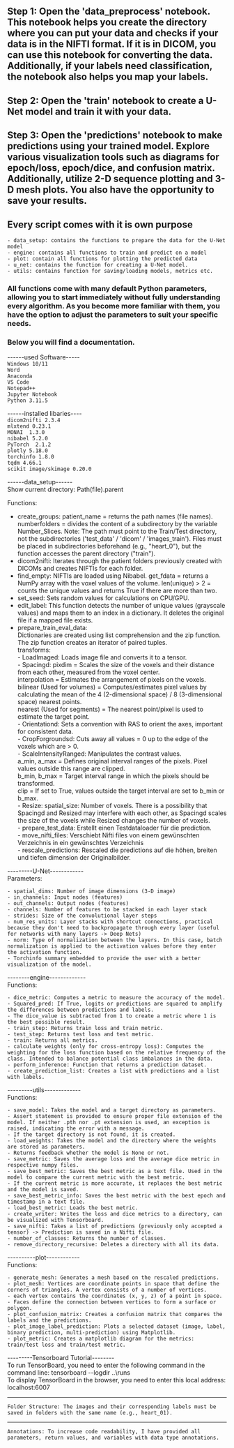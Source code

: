 ## Step 1: Open the 'data_preprocess' notebook. This notebook helps you create the directory where you can put your data and checks if your data is in the NIFTI format. If it is in DICOM, you can use this notebook for converting the data. Additionally, if your labels need classification, the notebook also helps you map your labels.  
  
## Step 2: Open the 'train' notebook to create a U-Net model and train it with your data.  
  
## Step 3: Open the 'predictions' notebook to make predictions using your trained model. Explore various visualization tools such as diagrams for epoch/loss, epoch/dice, and confusion matrix. Additionally, utilize 2-D sequence plotting and 3-D mesh plots. You also have the opportunity to save your results.
  
## Every script comes with it is own purpose  
  
	- data_setup: contains the functions to prepare the data for the U-Net model  
	- engine: contains all functions to train and predict on a model  
	- plot: contain all functions for plotting the predicted data  
	- u_net: contains the function for creating a U-Net model.  
	- utils: contains function for saving/loading models, metrics etc.  
  
### All functions come with many default Python parameters, allowing you to start immediately without fully understanding every algorithm. As you become more familiar with them, you have the option to adjust the parameters to suit your specific needs.  
  
  
###  Below you will find a documentation.
  
------used Software-----  
`Windows 10/11`  
`Word`  
`Anaconda`  
`VS Code`  
`Notepad++`  
`Jupyter Notebook`  
`Python 3.11.5`  
  
  
------installed libaries----  
`dicom2nifti 2.3.4`  
`mlxtend 0.23.1`  
`MONAI  1.3.0`  
`nibabel 5.2.0`  
`PyTorch  2.1.2`  
`plotly 5.18.0`  
`torchinfo 1.8.0`  
`tqdm 4.66.1`  
`scikit image/skimage 0.20.0`  
		
	
  
  
  
    
------data_setup------  
Show current directory: Path(file).parent
  
Functions:
  
- create_groups: patient_name = returns the path names (file names).
				numberfolders = divides the content of a subdirectory by the variable Number_Slices.
				Note: The path must point to the Train/Test directory, not the subdirectories ('test_data' / 'dicom' / 'images_train').
				Files must be placed in subdirectories beforehand (e.g., "heart_0"), but the function accesses the parent directory ("train").  
- dicom2nifti: Iterates through the patient folders previously created with DICOMs and creates NIFTIs for each folder.  
- find_empty: NIFTIs are loaded using Nibabel.
			 get_fdata = returns a NumPy array with the voxel values of the volume.
			 len(unique) > 2 = counts the unique values and returns True if there are more than two.    
- set_seed: Sets random values for calculations on CPU/GPU.  
- edit_label: This function detects the number of unique values (grayscale values) and maps them to an index in a dictionary.
			 It deletes the original file if a mapped file exists.  
- prepare_train_eval_data:  
			Dictionaries are created using list comprehension and the zip function. The zip function creates an iterator of paired tuples.  
			transforms:  
						- LoadImaged: Loads image file and converts it to a tensor.  
						- Spacingd: pixdim = Scales the size of the voxels and their distance from each other, measured from the voxel center.  
							interpolation = Estimates the arrangement of pixels on the voxels.  
							bilinear (Used for volumes) = Computes/estimates pixel values by calculating the mean of the 4 (2-dimensional space) / 8 (3-dimensional space) nearest points.  
							nearest (Used for segments) = The nearest point/pixel is used to estimate the target point.  
							- Orientationd: Sets a convention with RAS to orient the axes, important for consistent data.  
						- CropForgroundsd: Cuts away all values = 0 up to the edge of the voxels which are > 0.  
						- ScaleIntensityRanged: Manipulates the contrast values.  
							a_min, a_max = Defines original interval ranges of the pixels. Pixel values outside this range are clipped.  
							b_min, b_max = Target interval range in which the pixels should be transformed.  
							clip = If set to True, values outside the target interval are set to b_min or b_max.  
						- Resize: spatial_size: Number of voxels. There is a possibility that Spacingd and Resized may interfere with each other, as Spacingd scales the size of the voxels while Resized changes the number of voxels.   
							- prepare_test_data: Erstellt einen Testdataloader für die prediction.  
							- move_nifti_files: Verschiebt Nifti files von einem gewünschten Verzeichnis in ein gewünschtes Verzeichnis  
							- rescale_predictions: Rescaled die predictions auf die höhen, breiten und tiefen dimension der Originalbilder.    

  
---------U-Net------------  
	Parameters:  
  
    - spatial_dims: Number of image dimensions (3-D image)  
    - in_channels: Input nodes (features)  
    - out_channels: Output nodes (features)  
    - channels: Number of features to be stacked in each layer stack  
    - strides: Size of the convolutional layer steps  
    - num_res_units: Layer stacks with shortcut connections, practical because they don't need to backpropagate through every layer (useful for networks with many layers -> Deep Nets)  
    - norm: Type of normalization between the layers. In this case, batch normalization is applied to the activation values before they enter the activation function.  
    - Torchinfo summary embedded to provide the user with a better visualization of the model.  
  
--------engine-------------    
	 Functions:  
  
    - dice_metric: Computes a metric to measure the accuracy of the model.  
    - Squared_pred: If True, logits or predictions are squared to amplify the differences between predictions and labels.  
    - The dice_value is subtracted from 1 to create a metric where 1 is the best possible result.  
    - train_step: Returns train loss and train metric.  
    - test_step: Returns test loss and test metric.  
    - train: Returns all metrics.  
    - calculate weights (only for cross-entropy loss): Computes the weighting for the loss function based on the relative frequency of the class. Intended to balance potential class imbalances in the data.  
    - perform_inference: Function that returns a prediction dataset.  
    - create_prediction_list: Creates a list with predictions and a list with labels.  
  
---------utils-------------  
	Functions:  
  
	- save_model: Takes the model and a target directory as parameters.  
	- Assert statement is provided to ensure proper file extension of the model. If neither .pth nor .pt extension is used, an exception is raised, indicating the error with a message.  
	- If the target directory is not found, it is created.  
	- load_weights: Takes the model and the directory where the weights are stored as parameters.  
	- Returns feedback whether the model is None or not.  
	- save_metric: Saves the average loss and the average dice metric in respective numpy files.  
	- save_best_metric: Saves the best metric as a text file. Used in the model to compare the current metric with the best metric.  
	- If the current metric is more accurate, it replaces the best metric and the model is saved.  
	- save_best_metric_info: Saves the best metric with the best epoch and timestamp in a text file.  
	- load_best_metric: Loads the best metric.  
	- create_writer: Writes the loss and dice metrics to a directory, can be visualized with Tensorboard.  
	- save_nifti: Takes a list of predictions (previously only accepted a tensor) -> Prediction is saved in a Nifti file.  
	- number_of_classes: Returns the number of classes.  
	- remove_directory_recursive: Deletes a directory with all its data.  
		
----------plot------------  
	Functions:  
  
    - generate_mesh: Generates a mesh based on the rescaled predictions.  
    - plot_mesh: Vertices are coordinate points in space that define the corners of triangles. A vertex consists of a number of vertices.  
    - each vertex contains the coordinates (x, y, z) of a point in space.  
    - Faces define the connection between vertices to form a surface or polygon.  
    - plot_confusion_matrix: Creates a confusion matrix that compares the labels and the predictions.  
    - plot_image_label_prediction: Plots a selected dataset (image, label, binary prediction, multi-prediction) using Matplotlib.  
    - plot_metric: Creates a matplotlib diagram for the metrics: train/test loss and train/test metric.  
  
	
---------Tensorboard Tutorial--------  
	To run TensorBoard, you need to enter the following command in the command line: tensorboard --logdir ..\runs  
	To display TensorBoard in the browser, you need to enter this local address: localhost:6007  

------------------------------------------------------------  
	Folder Structure: The images and their corresponding labels must be saved in folders with the same name (e.g., heart_01).  
  
  
------------------------------------------------------------  
	Annotations: To increase code readability, I have provided all parameters, return values, and variables with data type annotations.